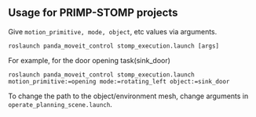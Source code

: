 ## Usage for PRIMP-STOMP projects
Give ```motion_primitive, mode, object```, etc values via arguments.
```
roslaunch panda_moveit_control stomp_execution.launch [args]
```
For example, for the door opening task(sink_door)
```
roslaunch panda_moveit_control stomp_execution.launch motion_primitive:=opening mode:=rotating_left object:=sink_door
```
To change the path to the object/environment mesh, change arguments in ```operate_planning_scene.launch```.
